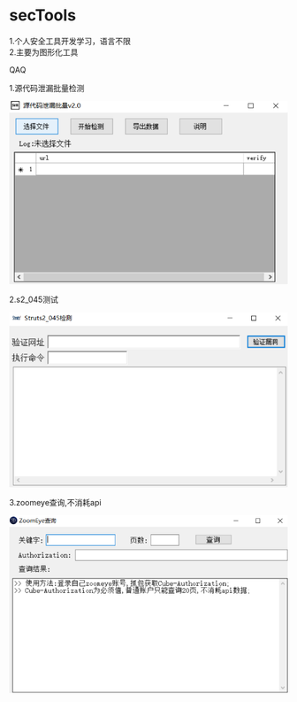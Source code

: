 # secTools
1.个人安全工具开发学习，语言不限  
2.主要为图形化工具

QAQ  

1.源代码泄漏批量检测  

![image](https://github.com/lowliness9/secTools/blob/master/images/codeleak.png)  

2.s2_045测试  

![image](https://github.com/lowliness9/secTools/blob/master/images/s2.png)  

3.zoomeye查询,不消耗api  

![image](https://github.com/lowliness9/secTools/blob/master/images/zoomeye.png)  


